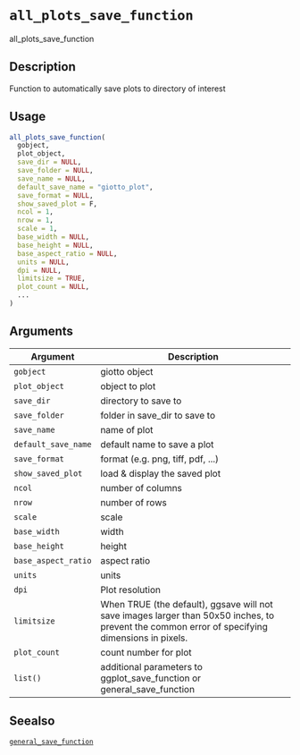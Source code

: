 # `all_plots_save_function`

all_plots_save_function


## Description

Function to automatically save plots to directory of interest


## Usage

```r
all_plots_save_function(
  gobject,
  plot_object,
  save_dir = NULL,
  save_folder = NULL,
  save_name = NULL,
  default_save_name = "giotto_plot",
  save_format = NULL,
  show_saved_plot = F,
  ncol = 1,
  nrow = 1,
  scale = 1,
  base_width = NULL,
  base_height = NULL,
  base_aspect_ratio = NULL,
  units = NULL,
  dpi = NULL,
  limitsize = TRUE,
  plot_count = NULL,
  ...
)
```


## Arguments

Argument      |Description
------------- |----------------
`gobject`     |     giotto object
`plot_object`     |     object to plot
`save_dir`     |     directory to save to
`save_folder`     |     folder in save_dir to save to
`save_name`     |     name of plot
`default_save_name`     |     default name to save a plot
`save_format`     |     format (e.g. png, tiff, pdf, ...)
`show_saved_plot`     |     load & display the saved plot
`ncol`     |     number of columns
`nrow`     |     number of rows
`scale`     |     scale
`base_width`     |     width
`base_height`     |     height
`base_aspect_ratio`     |     aspect ratio
`units`     |     units
`dpi`     |     Plot resolution
`limitsize`     |     When TRUE (the default), ggsave will not save images larger than 50x50 inches, to prevent the common error of specifying dimensions in pixels.
`plot_count`     |     count number for plot
`list()`     |     additional parameters to ggplot_save_function or general_save_function


## Seealso

[`general_save_function`](#generalsavefunction)


